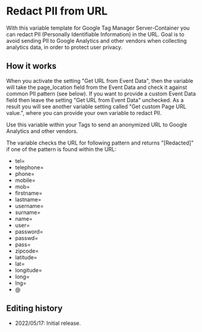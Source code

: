 # Redact PII from URL
With this variable template for Google Tag Manager Server-Container you can redact PII (Personally Identifiable Information) in the URL. Goal is to avoid sending PII to Google Analytics and other vendors when collecting analytics data, in order to protect user privacy.

## How it works
When you activate the setting "Get URL from Event Data", then the variable will take the page_location field from the Event Data and check it against common PII pattern (see below). If you want to provide a custom Event Data field then leave the setting "Get URL from Event Data" unchecked. As a result you will see another variable setting called "Get custom Page URL value.", where you can provide your own variable to redact PII.

Use this variable within your Tags to send an anonymized URL to Google Analytics and other vendors.

The variable checks the URL for following pattern and returns "[Redacted]" if one of the pattern is found within the URL:

- tel=
- telephone=
- phone=
- mobile=
- mob=
- firstname=
- lastname=
- username=
- surname=
- name=
- user=
- password=
- passwd=
- pass=
- zipcode=
- latitude=
- lat=
- longitude=
- long=
- lng=
- @

## Editing history

- 2022/05/17: Initial release.
